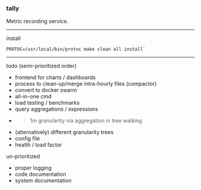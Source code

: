 ### tally

Metric recording service.

-----

install

```
PROTOC=/usr/local/bin/protoc make clean all install`
```

-----

todo (semi-prioritized order)

* frontend for charts / dashboards
* process to clean-up/merge intra-hourly files (compactor)
* convert to docker swarm
* all-in-one cmd
* load testing / benchmarks
* query aggregations / expressions
* > 1m granularity via aggregation in tree walking
* (alternatively) different granularity trees
* config file
* health / load factor

un-prioritized

* proper logging
* code documentation
* system documentation